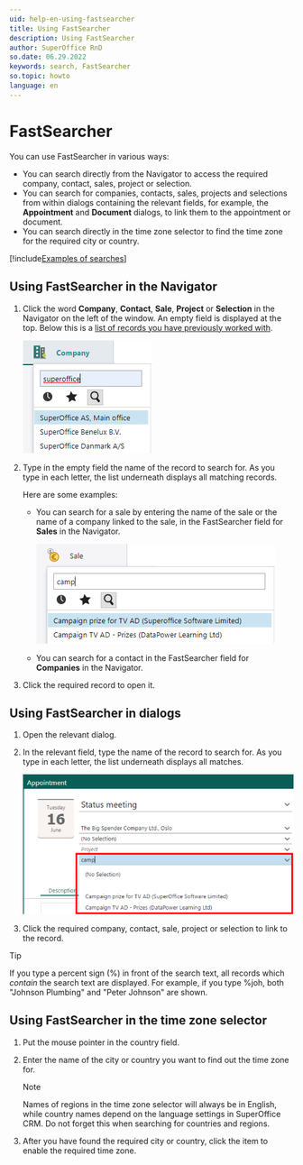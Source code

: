 ```yaml
---
uid: help-en-using-fastsearcher
title: Using FastSearcher
description: Using FastSearcher
author: SuperOffice RnD
so.date: 06.29.2022
keywords: search, FastSearcher
so.topic: howto
language: en
---
```


# FastSearcher

You can use FastSearcher in various ways:

* You can search directly from the Navigator to access the required company, contact, sales, project or selection.
* You can search for companies, contacts, sales, projects and selections from within dialogs containing the relevant fields, for example, the **Appointment** and **Document** dialogs, to link them to the appointment or document.
* You can search directly in the time zone selector to find the time zone for the required city or country.

[!include[Examples of searches](includes/freetext-search-examples.md)]

## Using FastSearcher in the Navigator

1. Click the word **Company**, **Contact**, **Sale**, **Project** or **Selection** in the Navigator on the left of the window. An empty field is displayed at the top. Below this is a [list of records you have previously worked with][1].

    ![FastSearcher - screenshot][img1]

2. Type in the empty field the name of the record to search for. As you type in each letter, the list underneath displays all matching records.

    Here are some examples:

    * You can search for a sale by entering the name of the sale or the name of a company linked to the sale, in the FastSearcher field for **Sales** in the Navigator.

        ![FastSearcher - screenshot][img2]

    * You can search for a contact in the FastSearcher field for **Companies** in the Navigator.

3. Click the required record to open it.

## Using FastSearcher in dialogs

1. Open the relevant dialog.

2. In the relevant field, type the name of the record to search for. As you type in each letter, the list underneath displays all matches.

    ![FastSearcher - screenshot][img3]

3. Click the required company, contact, sale, project or selection to link to the record.

> [!TIP]
> If you type a percent sign (%) in front of the search text, all records which *contain* the search text are displayed. For example, if you type %joh, both "Johnson Plumbing" and "Peter Johnson" are shown.

## Using FastSearcher in the time zone selector

1. Put the mouse pointer in the country field.

2. Enter the name of the city or country you want to find out the time zone for.

    > [!NOTE]
    > Names of regions in the time zone selector will always be in English, while country names depend on the language settings in SuperOffice CRM. Do not forget this when searching for countries and regions.

3. After you have found the required city or country, click the item to enable the required time zone.

<!-- Referenced links -->
[1]: using-history-list.md

<!-- Referenced images -->
[img1]: media/quicksearch-company.bmp
[img2]: media/quicksearch-sale.bmp
[img3]: media/quicksearch-dialog.bmp
